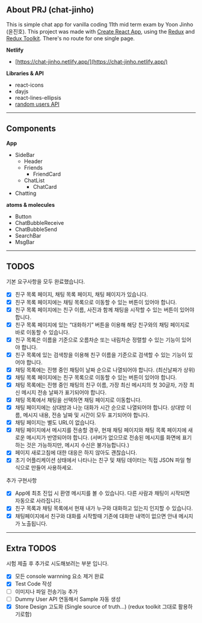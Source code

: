 ## About PRJ (chat-jinho)

This is simple chat app for vanilla coding 11th mid term exam by Yoon Jinho (윤진호). This project was made with [Create React App](https://github.com/facebook/create-react-app), using the [Redux](https://redux.js.org/) and [Redux Toolkit](https://redux-toolkit.js.org/). There's no route for one single page.

**Netlify**

- [https://chat-jinho.netlify.app/](https://chat-jinho.netlify.app/)

**Libraries & API**

- react-icons
- dayjs
- react-lines-ellipsis
- [random users API](https://randomuser.me/)

---

## Components

**App**

- SideBar
  - Header
  - Friends
    - FriendCard
  - ChatList
    - ChatCard
- Chatting

**atoms & molecules**

- Button
- ChatBubbleReceive
- ChatBubbleSend
- SearchBar
- MsgBar

---

## TODOS

기본 요구사항을 모두 완료했습니다.

- [x] 친구 목록 페이지, 채팅 목록 페이지, 채팅 페이지가 있습니다.
- [x] 친구 목록 페이지에는 채팅 목록으로 이동할 수 있는 버튼이 있어야 합니다.
- [x] 친구 목록 페이지에는 친구 이름, 사진과 함께 채팅을 시작할 수 있는 버튼이 있어야 합니다.
- [x] 친구 목록 페이지에 있는 “대화하기” 버튼을 이용해 해당 친구와의 채팅 페이지로 바로 이동할 수 있습니다.
- [x] 친구 목록은 이름을 기준으로 오름차순 또는 내림차순 정렬할 수 있는 기능이 있어야 합니다.
- [x] 친구 목록에 있는 검색창을 이용해 친구 이름을 기준으로 검색할 수 있는 기능이 있어야 합니다.
- [x] 채팅 목록에는 진행 중인 채팅이 날짜 순으로 나열되어야 합니다. (최신날짜가 상위)
- [x] 채팅 목록 페이지에는 친구 목록으로 이동할 수 있는 버튼이 있어야 합니다.
- [x] 채팅 목록에는 진행 중인 채팅의 친구 이름, 가장 최신 메시지의 첫 30글자, 가장 최신 메시지 전송 날짜가 표기되어야 합니다.
- [x] 채팅 목록에서 채팅을 선택하면 채팅 페이지로 이동합니다.
- [x] 채팅 페이지에는 상대방과 나눈 대화가 시간 순으로 나열되어야 합니다. 상대방 이름, 메시지 내용, 전송 날짜 및 시간이 모두 표기되어야 합니다.
- [x] 채팅 페이지는 별도 URL이 없습니다.
- [x] 채팅 페이지에서 메시지를 전송할 경우, 현재 채팅 페이지와 채팅 목록 페이지에 새로운 메시지가 반영되어야 합니다. (서버가 없으므로 전송된 메시지를 화면에 표기하는 것은 가능하지만, 메시지 수신은 불가능합니다.)
- [x] 페이지 새로고침에 대한 대응은 하지 않아도 괜찮습니다.
- [x] 초기 어플리케이션 상태에서 나타나는 친구 및 채팅 데이터는 직접 JSON 파일 형식으로 만들어 사용하세요.

추가 구현사항

- [x] App에 최초 진입 시 환영 메시지를 볼 수 있습니다. 다른 사람과 채팅이 시작되면 자동으로 사라집니다.
- [x] 친구 목록과 채팅 목록에서 현재 내가 누구와 대화하고 있는지 인지할 수 있습니다.
- [x] 채팅페이지에서 친구와 대화를 시작할때 기존에 대화한 내역이 없으면 안내 메시지가 노출됩니다.

---

## Extra TODOS

시험 제출 후 추가로 시도해보려는 부분 입니다.

- [x] 모든 console warnning 요소 제거 완료
- [x] Test Code 작성
- [ ] 이미지나 파일 전송기능 추가
- [ ] Dummy User API 연동해서 Sample 자동 생성
- [x] Store Design 고도화 (Single source of truth...) (redux toolkit 그대로 활용하기로함)
